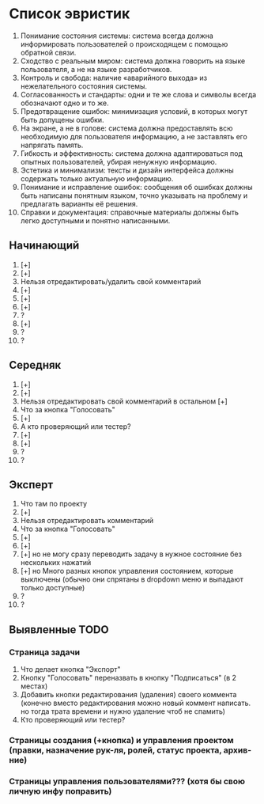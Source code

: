# Список эвристик

1. Понимание состояния системы: система всегда должна информировать
пользователей о происходящем с помощью обратной связи.
2. Сходство с реальным миром: система должна говорить на языке
пользователя, а не на языке разработчиков.
3. Контроль и свобода: наличие «аварийного выхода» из нежелательного
состояния системы.
4. Согласованность и стандарты: одни и те же слова и символы всегда
обозначают одно и то же.
5. Предотвращение ошибок: минимизация условий, в которых могут быть
допущены ошибки.
6. На экране, а не в голове: система должна предоставлять всю
необходимую для пользователя информацию, а не заставлять его
напрягать память.
7. Гибкость и эффективность: система должна адаптироваться под
опытных пользователей, убирая ненужную информацию.
8. Эстетика и минимализм: тексты и дизайн интерфейса должны
содержать только актуальную информацию.
9. Понимание и исправление ошибок: сообщения об ошибках должны
быть написаны понятным языком, точно указывать на проблему и
предлагать варианты её решения.
10. Справки и документация: справочные материалы должны быть легко
доступными и понятно написанными.

## Начинающий

1. [+]
2. [+]
3. Нельзя отредактировать/удалить свой комментарий
4. [+]
5. [+]
6. [+]
7. ?
8. [+]
9. ?
10. ?

## Середняк

1. [+]
2. [+]
3. Нельзя отредактировать свой комментарий в остальном [+]
4. Что за кнопка "Голосовать"
5. [+]
6. А кто проверяющий или тестер?
7. [+]
8. [+]
9. ?
10. ?

## Эксперт

1. Что там по проекту
2. [+]
3. Нельзя отредактировать комментарий 
4. Что за кнопка "Голосовать"
5. [+]
6. [+]
7. [+] но не могу сразу переводить задачу в нужное состояние без нескольких нажатий
8. [+] но Много разных кнопок управления состоянием, которые выключены (обычно они спрятаны в dropdown меню и выпадают только доступные)
9. ?
10. ?

## Выявленные TODO
### Страница задачи

1. Что делает кнопка "Экспорт"
2. Кнопку "Голосовать" переназвать в кнопку "Подписаться" (в 2 местах)
3. Добавить кнопки редактирования (удаления) своего коммента (конечно вместо редактирования можно новый коммент написать. но тогда трата времени и нужно удаление чтоб не спамить)
4. Кто проверяющий или тестер?

### Страницы создания (+кнопка) и управления проектом (правки, назначение рук-ля, ролей, статус проекта, архив-ние)
### Страницы управления пользователями??? (хотя бы свою личную инфу поправить)
